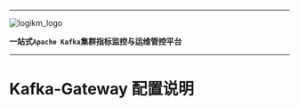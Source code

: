
---

![logikm_logo](https://user-images.githubusercontent.com/71620349/125024570-9e07a100-e0b3-11eb-8ebc-22e73e056771.png)

**一站式`Apache Kafka`集群指标监控与运维管控平台**

--- 

# Kafka-Gateway 配置说明